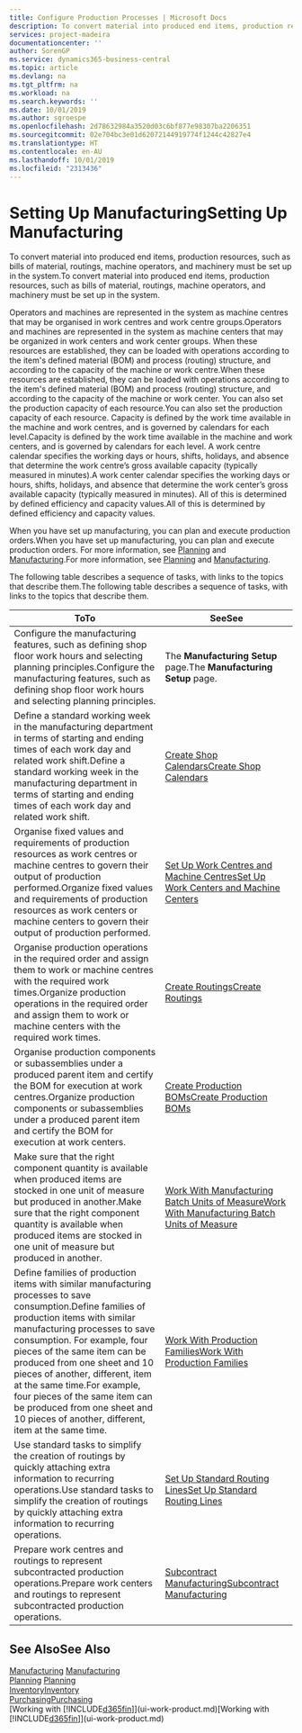```yaml
---
title: Configure Production Processes | Microsoft Docs
description: To convert material into produced end items, production resources, such as bills of material, routings, machine operators, and machinery must be set up in the system.
services: project-madeira
documentationcenter: ''
author: SorenGP
ms.service: dynamics365-business-central
ms.topic: article
ms.devlang: na
ms.tgt_pltfrm: na
ms.workload: na
ms.search.keywords: ''
ms.date: 10/01/2019
ms.author: sgroespe
ms.openlocfilehash: 2d78632984a3520d03c6bf877e98307ba2206351
ms.sourcegitcommit: 02e704bc3e01d62072144919774f1244c42827e4
ms.translationtype: HT
ms.contentlocale: en-AU
ms.lasthandoff: 10/01/2019
ms.locfileid: "2313436"
---
```

# <a name="setting-up-manufacturing"></a><span data-ttu-id="80220-103">Setting Up Manufacturing</span><span class="sxs-lookup"><span data-stu-id="80220-103">Setting Up Manufacturing</span></span>
<span data-ttu-id="80220-104">To convert material into produced end items, production resources, such as bills of material, routings, machine operators, and machinery must be set up in the system.</span><span class="sxs-lookup"><span data-stu-id="80220-104">To convert material into produced end items, production resources, such as bills of material, routings, machine operators, and machinery must be set up in the system.</span></span>

<span data-ttu-id="80220-105">Operators and machines are represented in the system as machine centres that may be organised in work centres and work centre groups.</span><span class="sxs-lookup"><span data-stu-id="80220-105">Operators and machines are represented in the system as machine centers that may be organized in work centers and work center groups.</span></span> <span data-ttu-id="80220-106">When these resources are established, they can be loaded with operations according to the item's defined material (BOM) and process (routing) structure, and according to the capacity of the machine or work centre.</span><span class="sxs-lookup"><span data-stu-id="80220-106">When these resources are established, they can be loaded with operations according to the item's defined material (BOM) and process (routing) structure, and according to the capacity of the machine or work center.</span></span> <span data-ttu-id="80220-107">You can also set the production capacity of each resource.</span><span class="sxs-lookup"><span data-stu-id="80220-107">You can also set the production capacity of each resource.</span></span> <span data-ttu-id="80220-108">Capacity is defined by the work time available in the machine and work centres, and is governed by calendars for each level.</span><span class="sxs-lookup"><span data-stu-id="80220-108">Capacity is defined by the work time available in the machine and work centers, and is governed by calendars for each level.</span></span> <span data-ttu-id="80220-109">A work centre calendar specifies the working days or hours, shifts, holidays, and absence that determine the work centre’s gross available capacity (typically measured in minutes).</span><span class="sxs-lookup"><span data-stu-id="80220-109">A work center calendar specifies the working days or hours, shifts, holidays, and absence that determine the work center’s gross available capacity (typically measured in minutes).</span></span> <span data-ttu-id="80220-110">All of this is determined by defined efficiency and capacity values.</span><span class="sxs-lookup"><span data-stu-id="80220-110">All of this is determined by defined efficiency and capacity values.</span></span>  

<span data-ttu-id="80220-111">When you have set up manufacturing, you can plan and execute production orders.</span><span class="sxs-lookup"><span data-stu-id="80220-111">When you have set up manufacturing, you can plan and execute production orders.</span></span> <span data-ttu-id="80220-112">For more information, see [Planning](production-planning.md) and [Manufacturing](production-manage-manufacturing.md).</span><span class="sxs-lookup"><span data-stu-id="80220-112">For more information, see [Planning](production-planning.md) and [Manufacturing](production-manage-manufacturing.md).</span></span>  

 <span data-ttu-id="80220-113">The following table describes a sequence of tasks, with links to the topics that describe them.</span><span class="sxs-lookup"><span data-stu-id="80220-113">The following table describes a sequence of tasks, with links to the topics that describe them.</span></span>   

|<span data-ttu-id="80220-114">**To**</span><span class="sxs-lookup"><span data-stu-id="80220-114">**To**</span></span>|<span data-ttu-id="80220-115">**See**</span><span class="sxs-lookup"><span data-stu-id="80220-115">**See**</span></span>|  
|------------|-------------|  
|<span data-ttu-id="80220-116">Configure the manufacturing features, such as defining shop floor work hours and selecting planning principles.</span><span class="sxs-lookup"><span data-stu-id="80220-116">Configure the manufacturing features, such as defining shop floor work hours and selecting planning principles.</span></span>|<span data-ttu-id="80220-117">The **Manufacturing Setup** page.</span><span class="sxs-lookup"><span data-stu-id="80220-117">The **Manufacturing Setup** page.</span></span>|  
|<span data-ttu-id="80220-118">Define a standard working week in the manufacturing department in terms of starting and ending times of each work day and related work shift.</span><span class="sxs-lookup"><span data-stu-id="80220-118">Define a standard working week in the manufacturing department in terms of starting and ending times of each work day and related work shift.</span></span>|[<span data-ttu-id="80220-119">Create Shop Calendars</span><span class="sxs-lookup"><span data-stu-id="80220-119">Create Shop Calendars</span></span>](production-how-to-create-work-center-calendars.md)|  
|<span data-ttu-id="80220-120">Organise fixed values and requirements of production resources as work centres or machine centres to govern their output of production performed.</span><span class="sxs-lookup"><span data-stu-id="80220-120">Organize fixed values and requirements of production resources as work centers or machine centers to govern their output of production performed.</span></span>|[<span data-ttu-id="80220-121">Set Up Work Centres and Machine Centres</span><span class="sxs-lookup"><span data-stu-id="80220-121">Set Up Work Centers and Machine Centers</span></span>](production-how-to-set-up-work-and-machine-centers.md)|
|<span data-ttu-id="80220-122">Organise production operations in the required order and assign them to work or machine centres with the required work times.</span><span class="sxs-lookup"><span data-stu-id="80220-122">Organize production operations in the required order and assign them to work or machine centers with the required work times.</span></span>|[<span data-ttu-id="80220-123">Create Routings</span><span class="sxs-lookup"><span data-stu-id="80220-123">Create Routings</span></span>](production-how-to-create-routings.md)|
|<span data-ttu-id="80220-124">Organise production components or subassemblies under a produced parent item and certify the BOM for execution at work centres.</span><span class="sxs-lookup"><span data-stu-id="80220-124">Organize production components or subassemblies under a produced parent item and certify the BOM for execution at work centers.</span></span>|[<span data-ttu-id="80220-125">Create Production BOMs</span><span class="sxs-lookup"><span data-stu-id="80220-125">Create Production BOMs</span></span>](production-how-to-create-production-boms.md)|
|<span data-ttu-id="80220-126">Make sure that the right component quantity is available when produced items are stocked in one unit of measure but produced in another.</span><span class="sxs-lookup"><span data-stu-id="80220-126">Make sure that the right component quantity is available when produced items are stocked in one unit of measure but produced in another.</span></span>|[<span data-ttu-id="80220-127">Work With Manufacturing Batch Units of Measure</span><span class="sxs-lookup"><span data-stu-id="80220-127">Work With Manufacturing Batch Units of Measure</span></span>](production-how-to-use-the-manufacturing-batch-unit-of-measure.md)|  
|<span data-ttu-id="80220-128">Define families of production items with similar manufacturing processes to save consumption.</span><span class="sxs-lookup"><span data-stu-id="80220-128">Define families of production items with similar manufacturing processes to save consumption.</span></span> <span data-ttu-id="80220-129">For example, four pieces of the same item can be produced from one sheet and 10 pieces of another, different, item at the same time.</span><span class="sxs-lookup"><span data-stu-id="80220-129">For example, four pieces of the same item can be produced from one sheet and 10 pieces of another, different, item at the same time.</span></span>|[<span data-ttu-id="80220-130">Work With Production Families</span><span class="sxs-lookup"><span data-stu-id="80220-130">Work With Production Families</span></span>](production-how-work-family.md)|
|<span data-ttu-id="80220-131">Use standard tasks to simplify the creation of routings by quickly attaching extra information to recurring operations.</span><span class="sxs-lookup"><span data-stu-id="80220-131">Use standard tasks to simplify the creation of routings by quickly attaching extra information to recurring operations.</span></span>|[<span data-ttu-id="80220-132">Set Up Standard Routing Lines</span><span class="sxs-lookup"><span data-stu-id="80220-132">Set Up Standard Routing Lines</span></span>](production-how-set-up-standard-routing-lines.md)|  
|<span data-ttu-id="80220-133">Prepare work centres and routings to represent subcontracted production operations.</span><span class="sxs-lookup"><span data-stu-id="80220-133">Prepare work centers and routings to represent subcontracted production operations.</span></span>|[<span data-ttu-id="80220-134">Subcontract Manufacturing</span><span class="sxs-lookup"><span data-stu-id="80220-134">Subcontract Manufacturing</span></span>](production-how-to-subcontract-manufacturing.md)|  

## <a name="see-also"></a><span data-ttu-id="80220-135">See Also</span><span class="sxs-lookup"><span data-stu-id="80220-135">See Also</span></span>
<span data-ttu-id="80220-136">[Manufacturing](production-manage-manufacturing.md)  </span><span class="sxs-lookup"><span data-stu-id="80220-136">[Manufacturing](production-manage-manufacturing.md)  </span></span>  
<span data-ttu-id="80220-137">[Planning](production-planning.md) </span><span class="sxs-lookup"><span data-stu-id="80220-137">[Planning](production-planning.md) </span></span>  
[<span data-ttu-id="80220-138">Inventory</span><span class="sxs-lookup"><span data-stu-id="80220-138">Inventory</span></span>](inventory-manage-inventory.md)  
[<span data-ttu-id="80220-139">Purchasing</span><span class="sxs-lookup"><span data-stu-id="80220-139">Purchasing</span></span>](purchasing-manage-purchasing.md)  
<span data-ttu-id="80220-140">[Working with [!INCLUDE[d365fin](includes/d365fin_md.md)]](ui-work-product.md)</span><span class="sxs-lookup"><span data-stu-id="80220-140">[Working with [!INCLUDE[d365fin](includes/d365fin_md.md)]](ui-work-product.md)</span></span>
